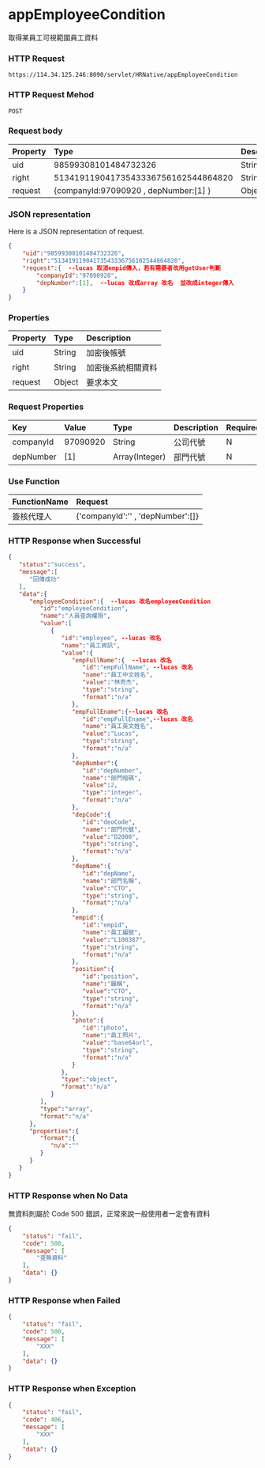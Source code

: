 # appEmployeeCondition
取得某員工可視範圍員工資料

### HTTP Request
```
https://114.34.125.246:8090/servlet/HRNative/appEmployeeCondition
```

### HTTP Request Mehod
```
POST
```

### Request body
| Property | Type | Description |
|:---------|:-----|:------------|
| uid | 98599308101484732326 | String | 需透過appLogin取得
| right | 51341911904173543336756162544864820 | String | 需透過appLogin取得 |
| request | {companyId:97090920 , depNumber:[1] } | Object | 查詢條件

### JSON representation
Here is a JSON representation of request.
```json
{
    "uid":"98599308101484732326",
    "right":"51341911904173543336756162544864820",
    "request":{  --lucas 取消empid傳入，若有需要者改用getUser判斷
        "companyId":"97090920",
        "depNumber":[1],  --lucas 改成array 改名  並改成integer傳入
    }
}
```

### Properties
| Property | Type | Description |
|:---------|:-----|:------------|
| uid   | String | 加密後帳號 |
| right | String | 加密後系統相關資料 |
| request | Object | 要求本文 |

### Request Properties
| Key | Value | Type | Description | Required | Format |
|:----------|:-------------|:-----|:------------|:------------|:------------|
| companyId | 97090920 | String | 公司代號 | N | n/a |
| depNumber | [1] | Array(Integer) | 部門代號 | N | n/a |

### Use Function
| FunctionName | Request |
|:---------|:-----|
| 簽核代理人 | {'companyId':'' , 'depNumber':[]} |

### HTTP Response when Successful
```json
{
   "status":"success",
   "message":[
      "回傳成功"
   ],
   "data":{
      "employeeCondition":{  --lucas 改名employeeCondition
         "id":"employeeCondition",
         "name":"人員查詢權限",
         "value":[
            {
               "id":"employee", --lucas 改名
               "name":"員工資訊",
               "value":{
                  "empFullName":{  --lucas 改名
                     "id":"empFullName", --lucas 改名
                     "name":"員工中文姓名",
                     "value":"林奇杰",
                     "type":"string",
                     "format":"n/a"
                  },
                  "empFullEname":{--lucas 改名
                     "id":"empFullEname",--lucas 改名
                     "name":"員工英文姓名",
                     "value":"Lucas",
                     "type":"string",
                     "format":"n/a"
                  }, 
                  "depNumber":{
                     "id":"depNumber",
                     "name":"部門暗碼",
                     "value":2,
                     "type":"integer",
                     "format":"n/a"
                  },
                  "depCode":{
                     "id":"deoCode",
                     "name":"部門代號",
                     "value":"D2000",
                     "type":"string",
                     "format":"n/a"
                  },
                  "depName":{
                     "id":"depName",
                     "name":"部門名稱",
                     "value":"CTO",
                     "type":"string",
                     "format":"n/a"
                  },
                  "empid":{
                     "id":"empid",
                     "name":"員工編號",
                     "value":"L100387",
                     "type":"string",
                     "format":"n/a"
                  },
                  "position":{
                     "id":"position",
                     "name":"職稱",
                     "value":"CTO",
                     "type":"string",
                     "format":"n/a"
                  },
                  "photo":{
                     "id":"photo",
                     "name":"員工照片",
                     "value":"base64url",
                     "type":"string",
                     "format":"n/a"
                  }
               },
               "type":"object",
               "format":"n/a"
            }
         ],
         "type":"array",
         "format":"n/a"
      },
      "properties":{
         "format":{
            "n/a":""
         }
      }
   }
}
```

### HTTP Response when No Data
無資料則屬於 Code 500 錯誤，正常來說一般使用者一定會有資料
```json
{
    "status": "fail",
    "code": 500,
    "message": [
        "查無資料"
    ],
    "data": {}
}
```

### HTTP Response when Failed
```json
{
    "status": "fail",
    "code": 500,
    "message": [
        "XXX"
    ],
    "data": {}
}
```

### HTTP Response when Exception
```json
{
    "status": "fail",
    "code": 406,
    "message": [
        "XXX"
    ],
    "data": {}
}
```
